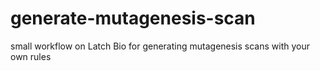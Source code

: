 # generate-mutagenesis-scan
small workflow on Latch Bio for generating mutagenesis scans with your own rules
